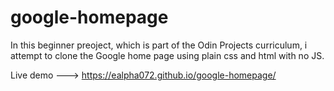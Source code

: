 # google-homepage

In this beginner preoject, which is part of the Odin Projects curriculum, i attempt to clone the Google home page using plain css and html with no JS.

Live demo ---> https://ealpha072.github.io/google-homepage/
